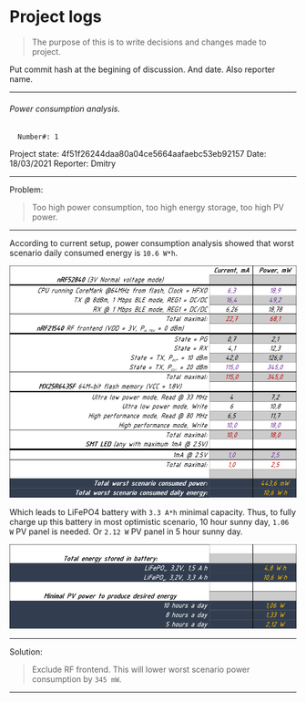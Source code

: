# Project logs

> The purpose of this is to write decisions and changes made to project.

Put commit hash at the begining of discussion.
And date.
Also reporter name.

---

###### Power consumption analysis.
      Number#: 1
Project state: 4f51f26244daa80a04ce5664aafaebc53eb92157
         Date: 18/03/2021
     Reporter: Dmitry

---

Problem:

> Too high power consumption, too high energy storage, too high PV power.

---

According to current setup, power consumption analysis showed that worst
scenario daily consumed energy is `10.6 W*h`.

![PowerConsumption](../images/ProjectLogs/number_1/PowerConsumption.png)

Which leads to LiFePO4 battery with `3.3 A*h` minimal capacity. Thus, to fully
charge up this battery in most optimistic scenario, 10 hour sunny day, `1.06 W`
PV panel is needed. Or `2.12 W` PV panel in 5 hour sunny day.

![EnergyStored](../images/ProjectLogs/number_1/PowerConsumption_next_1.png)

---

Solution:

> Exclude RF frontend. This will lower worst scenario power consumption by
`345 mW`.

---
